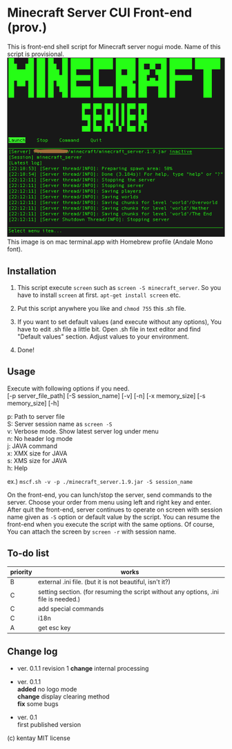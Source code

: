 # Minecraft Server CUI Front-end (prov.)
This is front-end shell script for Minecraft server nogui mode. Name of this script is provisional.  
![screenshot1](screenshot1.png)  
This image is on mac terminal.app with Homebrew profile (Andale Mono font).

## Installation  
1) This script execute `screen` such as `screen -S minecraft_server`. So you have to install `screen` at first. `apt-get install screen` etc.

2) Put this script anywhere you like and `chmod 755` this .sh file.

3) If you want to set default values (and execute without any options), You have to edit .sh file a little bit. Open .sh file in text editor and find "Default values" section. Adjust values to your environment.  

4) Done!

## Usage
Execute with following options if you need.  
[-p server_file_path] [-S session_name] [-v] [-n] [-x memory_size] [-s memory_size] [-h]

p: Path to server file  
S: Server session name as `screen -S`  
v: Verbose mode. Show latest server log under menu  
n: No header log mode  
j: JAVA command  
x: XMX size for JAVA  
s: XMS size for JAVA  
h: Help

ex.) `mscf.sh -v -p ./minecraft_server.1.9.jar -S session_name`

On the front-end, you can lunch/stop the server, send commands to the server. Choose your order from menu using left and right key and enter.
After quit the front-end, server continues to operate on screen with session name given as `-S` option or default value by the script. You can resume the front-end when you execute the script with the same options. Of course, You can attach the screen by `screen -r` with session name.

## To-do list

|priority|works|
|-----|----|
|B|external .ini file. (but it is not beautiful, isn't it?)|
|C|setting section. (for resuming the script without any options, .ini file is needed.)|
|C|add special commands|
|C|i18n|
|A|get esc key|

## Change log
- ver. 0.1.1 revision 1
**change** internal processing  

- ver. 0.1.1  
**added** no logo mode  
**change** display clearing method  
**fix** some bugs

- ver. 0.1  
first published version

(c) kentay MIT license
